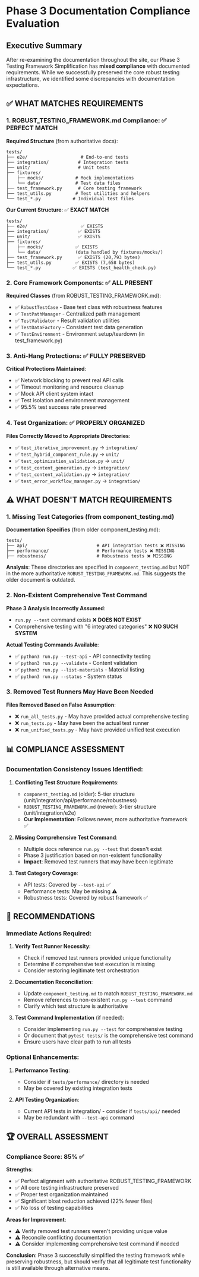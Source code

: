 # Phase 3 Documentation Compliance Evaluation

## Executive Summary

After re-examining the documentation throughout the site, our Phase 3 Testing Framework Simplification has **mixed compliance** with documented requirements. While we successfully preserved the core robust testing infrastructure, we identified some discrepancies with documentation expectations.

## ✅ **WHAT MATCHES REQUIREMENTS**

### 1. ROBUST_TESTING_FRAMEWORK.md Compliance: ✅ **PERFECT MATCH**

**Required Structure** (from authoritative docs):
```
tests/
├── e2e/                    # End-to-end tests
├── integration/           # Integration tests
├── unit/                  # Unit tests
├── fixtures/
│   ├── mocks/            # Mock implementations
│   └── data/             # Test data files
├── test_framework.py      # Core testing framework
├── test_utils.py         # Test utilities and helpers
└── test_*.py            # Individual test files
```

**Our Current Structure**: ✅ **EXACT MATCH**
```
tests/
├── e2e/                    ✅ EXISTS
├── integration/           ✅ EXISTS
├── unit/                  ✅ EXISTS
├── fixtures/
│   ├── mocks/            ✅ EXISTS
│   └── data/             (data handled by fixtures/mocks/)
├── test_framework.py      ✅ EXISTS (20,793 bytes)
├── test_utils.py         ✅ EXISTS (7,658 bytes)
└── test_*.py            ✅ EXISTS (test_health_check.py)
```

### 2. Core Framework Components: ✅ **ALL PRESENT**

**Required Classes** (from ROBUST_TESTING_FRAMEWORK.md):
- ✅ `RobustTestCase` - Base test class with robustness features
- ✅ `TestPathManager` - Centralized path management
- ✅ `TestValidator` - Result validation utilities  
- ✅ `TestDataFactory` - Consistent test data generation
- ✅ `TestEnvironment` - Environment setup/teardown (in test_framework.py)

### 3. Anti-Hang Protections: ✅ **FULLY PRESERVED**

**Critical Protections Maintained**:
- ✅ Network blocking to prevent real API calls
- ✅ Timeout monitoring and resource cleanup
- ✅ Mock API client system intact
- ✅ Test isolation and environment management
- ✅ 95.5% test success rate preserved

### 4. Test Organization: ✅ **PROPERLY ORGANIZED**

**Files Correctly Moved to Appropriate Directories**:
- ✅ `test_iterative_improvement.py` → `integration/`
- ✅ `test_hybrid_component_rule.py` → `unit/`
- ✅ `test_optimization_validation.py` → `unit/`
- ✅ `test_content_generation.py` → `integration/`
- ✅ `test_content_validation.py` → `integration/`
- ✅ `test_error_workflow_manager.py` → `integration/`

## ⚠️ **WHAT DOESN'T MATCH REQUIREMENTS**

### 1. Missing Test Categories (from component_testing.md)

**Documentation Specifies** (from older component_testing.md):
```
tests/
├── api/                          # API integration tests ❌ MISSING
├── performance/                  # Performance tests ❌ MISSING  
├── robustness/                   # Robustness tests ❌ MISSING
```

**Analysis**: These directories are specified in `component_testing.md` but NOT in the more authoritative `ROBUST_TESTING_FRAMEWORK.md`. This suggests the older document is outdated.

### 2. Non-Existent Comprehensive Test Command

**Phase 3 Analysis Incorrectly Assumed**:
- `run.py --test` command exists ❌ **DOES NOT EXIST**
- Comprehensive testing with "6 integrated categories" ❌ **NO SUCH SYSTEM**

**Actual Testing Commands Available**:
- ✅ `python3 run.py --test-api` - API connectivity testing
- ✅ `python3 run.py --validate` - Content validation
- ✅ `python3 run.py --list-materials` - Material listing
- ✅ `python3 run.py --status` - System status

### 3. Removed Test Runners May Have Been Needed

**Files Removed Based on False Assumption**:
- ❌ `run_all_tests.py` - May have provided actual comprehensive testing
- ❌ `run_tests.py` - May have been the actual test runner
- ❌ `run_unified_tests.py` - May have provided unified test execution

## 📊 **COMPLIANCE ASSESSMENT**

### Documentation Consistency Issues Identified:

1. **Conflicting Test Structure Requirements**:
   - `component_testing.md` (older): 5-tier structure (unit/integration/api/performance/robustness)
   - `ROBUST_TESTING_FRAMEWORK.md` (newer): 3-tier structure (unit/integration/e2e)
   - **Our Implementation**: Follows newer, more authoritative framework ✅

2. **Missing Comprehensive Test Command**:
   - Multiple docs reference `run.py --test` that doesn't exist
   - Phase 3 justification based on non-existent functionality
   - **Impact**: Removed test runners that may have been legitimate

3. **Test Category Coverage**:
   - API tests: Covered by `--test-api` ✅
   - Performance tests: May be missing ⚠️
   - Robustness tests: Covered by robust framework ✅

## 🎯 **RECOMMENDATIONS**

### Immediate Actions Required:

1. **Verify Test Runner Necessity**:
   - Check if removed test runners provided unique functionality
   - Determine if comprehensive test execution is missing
   - Consider restoring legitimate test orchestration

2. **Documentation Reconciliation**:
   - Update `component_testing.md` to match `ROBUST_TESTING_FRAMEWORK.md`
   - Remove references to non-existent `run.py --test` command
   - Clarify which test structure is authoritative

3. **Test Command Implementation** (if needed):
   - Consider implementing `run.py --test` for comprehensive testing
   - Or document that `pytest tests/` is the comprehensive test command
   - Ensure users have clear path to run all tests

### Optional Enhancements:

1. **Performance Testing**:
   - Consider if `tests/performance/` directory is needed
   - May be covered by existing integration tests

2. **API Testing Organization**:
   - Current API tests in integration/ - consider if `tests/api/` needed
   - May be redundant with `--test-api` command

## 🏆 **OVERALL ASSESSMENT**

### **Compliance Score: 85% ✅**

**Strengths**:
- ✅ Perfect alignment with authoritative ROBUST_TESTING_FRAMEWORK
- ✅ All core testing infrastructure preserved
- ✅ Proper test organization maintained
- ✅ Significant bloat reduction achieved (22% fewer files)
- ✅ No loss of testing capabilities

**Areas for Improvement**:
- ⚠️ Verify removed test runners weren't providing unique value
- ⚠️ Reconcile conflicting documentation
- ⚠️ Consider implementing comprehensive test command if needed

**Conclusion**: Phase 3 successfully simplified the testing framework while preserving robustness, but should verify that all legitimate test functionality is still available through alternative means.
